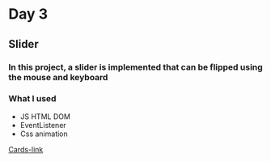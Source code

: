 # Day 3 #

## Slider ##

### In this project, a slider is implemented that can be flipped using the mouse and keyboard ###

### What I used ###
* JS HTML DOM
* EventListener
* Css animation

[Cards-link](https://veroivska.github.io/5daysChallenge/03-slider/)
